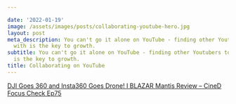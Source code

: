 ```yaml
---

date: '2022-01-19'
image: /assets/images/posts/collaborating-youtube-hero.jpg
layout: post
meta_description: You can't go it alone on YouTube - finding other Youtubers to work
  with is the key to growth.
subtitle: You can't go it alone on YouTube - finding other Youtubers to work with
  is the key to growth.
title: Collaborating on YouTube
---
```


[DJI Goes 360 and Insta360 Goes Drone! I BLAZAR Mantis Review – CineD Focus Check Ep75](https://www.cined.com/dji-goes-360-and-insta360-goes-drone-i-blazar-mantis-review-cined-focus-check-ep75/)